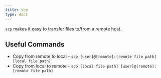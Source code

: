 ```yaml
---
title: scp
type: docs
---
```


`scp` makes it easy to transfer files to/from a remote host.  

## Useful Commands  

- Copy from remote to local - `scp [user]@[remote]:[remote file path] [local file path]`
- Copy from local to remote - `scp [local file path] [user]@[remote]:[remote file path]` 